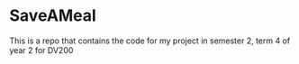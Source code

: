 # SaveAMeal
This is a repo that contains the code for my project in semester 2, term 4 of year 2 for DV200
